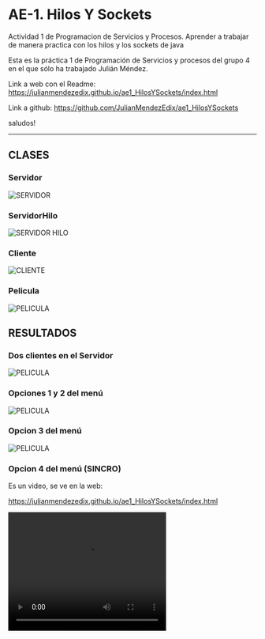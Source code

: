 # AE-1. Hilos Y Sockets
Actividad 1 de Programacion de Servicios y Procesos. Aprender a trabajar de manera practica con los hilos y los sockets de java

Esta es la práctica 1 de Programación de Servicios y procesos del grupo 4 en el que sólo ha trabajado Julián Méndez.

Link a web con el Readme:
https://julianmendezedix.github.io/ae1_HilosYSockets/index.html

Link a github:
https://github.com/JulianMendezEdix/ae1_HilosYSockets

saludos!

---
## CLASES

### Servidor
![SERVIDOR](img/img1.png)
### ServidorHilo
![SERVIDOR HILO](img/img2.png)
### Cliente
![CLIENTE](img/img3.png)
### Pelicula
![PELICULA](img/img4.png)

## RESULTADOS

### Dos clientes en el Servidor
![PELICULA](img/img5.png)

### Opciones 1 y 2 del menú
![PELICULA](img/img6.png)

### Opcion 3 del menú
![PELICULA](img/img7.png)

### Opcion 4 del menú (SINCRO)

Es un video, se ve en la web:

https://julianmendezedix.github.io/ae1_HilosYSockets/index.html

<video width="320" height="240" controls>
    <source src="vid/vid1.mp4" type="video/mp4">
    Your browser does not support the video tag.
</video>






